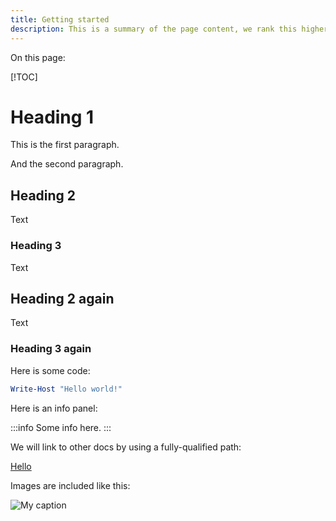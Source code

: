 ```yaml
---
title: Getting started
description: This is a summary of the page content, we rank this higher when indexing it
---
```


On this page:

[!TOC]

# Heading 1

This is the first paragraph.

And the second paragraph.

## Heading 2

Text

### Heading 3

Text

## Heading 2 again

Text

### Heading 3 again

Here is some code:

```powershell
Write-Host "Hello world!"
```

Here is an info panel:

:::info
Some info here.
:::

We will link to other docs by using a fully-qualified path:

[Hello](/docs/getting-started.md)

Images are included like this:

![My caption](/docs/images/foo.png)

